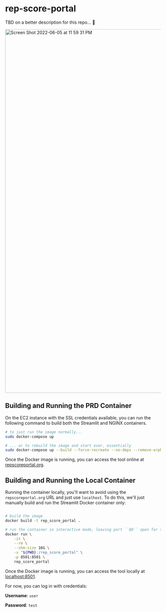 # rep-score-portal

TBD on a better description for this repo... 😬

<img width="1178" alt="Screen Shot 2022-06-05 at 11 59 31 PM" src="https://user-images.githubusercontent.com/31417712/172097833-b8b1f34f-79cb-439d-ac6d-6dc726d0ff7c.png">

## Building and Running the PRD Container
On the EC2 instance with the SSL credentials available, you can run the following command to build both the Streamlit and NGINX containers.

```bash
# to just run the image normally...
sudo docker-compose up

# ... or to rebuild the image and start over, essentially
sudo docker-compose up --build --force-recreate --no-deps --remove-orphans
```

Once the Docker image is running, you can access the tool online at [repscoreportal.org](https://repscoreportal.org/).

## Building and Running the Local Container
Running the container locally, you'll want to avoid using the ``repscoreportal.org`` URL and just use ``localhost``. To do this, we'll just manually build and run the Streamlit Docker container only:

```bash

# build the image
docker build -t rep_score_portal .

# run the container in interactive mode, leaving port ``80`` open for the Streamlit app
docker run \
    -it \
    --rm \
    --shm-size 16G \
    -v "${PWD}:/rep_score_portal" \
    -p 8501:8501 \
    rep_score_portal
```

Once the Docker image is running, you can access the tool locally at [localhost:8501](http://localhost:8501/).

For now, you can log in with credentials:

**Username**: `user`

**Password**: `test`

